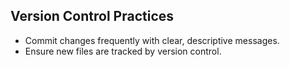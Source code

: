 ## Version Control Practices

- Commit changes frequently with clear, descriptive messages.
- Ensure new files are tracked by version control.
